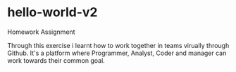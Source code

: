 # hello-world-v2
Homework Assignment

Through this exercise i learnt how to work together in teams virually through Github. It's a platform where Programmer, Analyst, Coder and manager can work towards their common goal.
